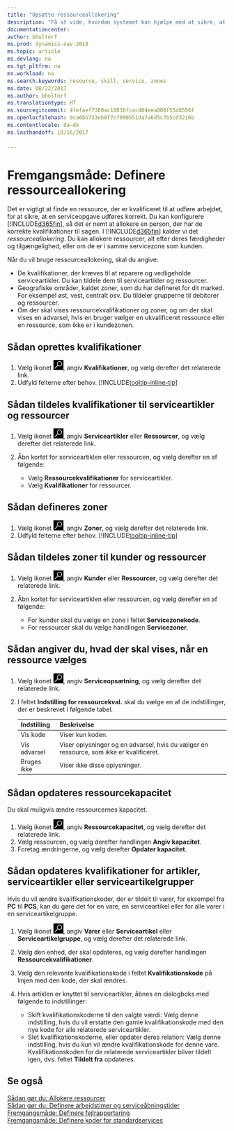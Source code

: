 ```yaml
---
title: "Opsætte ressourceallokering"
description: "Få at vide, hvordan systemet kan hjælpe med at sikre, at den person, du tildeler en serviceydelse, har de nødvendige kvalifikationer til at udføre ydelsen."
documentationcenter: 
author: bholtorf
ms.prod: dynamics-nav-2018
ms.topic: article
ms.devlang: na
ms.tgt_pltfrm: na
ms.workload: na
ms.search.keywords: resource, skill, service, zones
ms.date: 08/22/2017
ms.author: bholtorf
ms.translationtype: HT
ms.sourcegitcommit: 4fefaef7380ac10836fcac404eea006f55d8556f
ms.openlocfilehash: 9ca6bb733eb0f7cf090551da7a6d5c7b5cd3216b
ms.contentlocale: da-dk
ms.lasthandoff: 10/16/2017

---
```


# <a name="how-to-set-up-resource-allocation"></a>Fremgangsmåde: Definere ressourceallokering
Det er vigtigt at finde en ressource, der er kvalificeret til at udføre arbejdet, for at sikre, at en serviceopgave udføres korrekt. Du kan konfigurere [!INCLUDE[d365fin](includes/d365fin_md.md)], så det er nemt at allokere en person, der har de korrekte kvalifikationer til sagen. I [!INCLUDE[d365fin](includes/d365fin_md.md)] kalder vi det _ressourceallokering_. Du kan allokere ressourcer, alt efter deres færdigheder og tilgængelighed, eller om de er i samme servicezone som kunden. 

Når du vil bruge ressourceallokering, skal du angive:  
  
* De kvalifikationer, der kræves til at reparere og vedligeholde serviceartikler. Du kan tildele dem til serviceartikler og ressourcer.  
* Geografiske områder, kaldet zoner, som du har defineret for dit marked. For eksempel øst, vest, centralt osv. Du tildeler grupperne til debitorer og ressourcer.  
* Om der skal vises ressourcekvalifikationer og zoner, og om der skal vises en advarsel, hvis en bruger vælger en ukvalificeret ressource eller en ressource, som ikke er i kundezonen.  

## <a name="to-set-up-skills"></a>Sådan oprettes kvalifikationer
1. Vælg ikonet ![Søg efter side eller rapport](media/ui-search/search_small.png "Ikonet Søg efter side eller rapport"), angiv **Kvalifikationer**, og vælg derefter det relaterede link.  
2. Udfyld felterne efter behov. [!INCLUDE[tooltip-inline-tip](includes/tooltip-inline-tip_md.md)]  

## <a name="to-assign-skills-to-service-items-and-resources"></a>Sådan tildeles kvalifikationer til serviceartikler og ressourcer
1. Vælg ikonet ![Søg efter side eller rapport](media/ui-search/search_small.png "Ikonet Søg efter side eller rapport"), angiv **Serviceartikler** eller **Ressourcer**, og vælg derefter det relaterede link.  
2. Åbn kortet for serviceartiklen eller ressourcen, og vælg derefter en af følgende:  
  
    * Vælg **Ressourcekvalifikationer** for serviceartikler.  
    * Vælg **Kvalifikationer** for ressourcer.  

## <a name="to-set-up-zones"></a>Sådan defineres zoner
1. Vælg ikonet ![Søg efter side eller rapport](media/ui-search/search_small.png "Ikonet Søg efter side eller rapport"), angiv **Zoner**, og vælg derefter det relaterede link.  
2. Udfyld felterne efter behov. [!INCLUDE[tooltip-inline-tip](includes/tooltip-inline-tip_md.md)]  

## <a name="to-assign-zones-to-customers-and-resources"></a>Sådan tildeles zoner til kunder og ressourcer 
1. Vælg ikonet ![Søg efter side eller rapport](media/ui-search/search_small.png "Ikonet Søg efter side eller rapport"), angiv **Kunder** eller **Ressourcer**, og vælg derefter det relaterede link.  
2. Åbn kortet for serviceartiklen eller ressourcen, og vælg derefter en af følgende:  
  
    * For kunder skal du vælge en zone i feltet **Servicezonekode**.  
    * For ressourcer skal du vælge handlingen **Servicezoner**.  

## <a name="to-specify-what-to-show-when-a-resource-is-chosen"></a>Sådan angiver du, hvad der skal vises, når en ressource vælges
1. Vælg ikonet ![Søg efter side eller rapport](media/ui-search/search_small.png "Ikonet Søg efter side eller rapport"), angiv **Serviceopsætning**, og vælg derefter det relaterede link. 
2. I feltet **Indstilling for ressourcekval.** skal du vælge en af de indstillinger, der er beskrevet i følgende tabel.  
  
    |**Indstilling**|**Beskrivelse**|  
    |------------|-------------|  
    |Vis kode | Viser kun koden.|  
    |Vis advarsel | Viser oplysninger og en advarsel, hvis du vælger en ressource, som ikke er kvalificeret.|  
    |Bruges ikke | Viser ikke disse oplysninger.|  

## <a name="to-update-resource-capacity"></a>Sådan opdateres ressourcekapacitet  
Du skal muligvis ændre ressourcernes kapacitet.  
  
1. Vælg ikonet ![Søg efter side eller rapport](media/ui-search/search_small.png "Ikonet Søg efter side eller rapport"), angiv **Ressourcekapacitet**, og vælg derefter det relaterede link.  
2. Vælg ressourcen, og vælg derefter handlingen **Angiv kapacitet**.  
3. Foretag ændringerne, og vælg derefter **Opdater kapacitet**.  

## <a name="to-update-skills-for-items-service-items-or-service-item-groups"></a>Sådan opdateres kvalifikationer for artikler, serviceartikler eller serviceartikelgrupper
Hvis du vil ændre kvalifikationskoder, der er tildelt til varer, for eksempel fra **PC** til **PCS**, kan du gøre det for en vare, en serviceartikel eller for alle varer i en serviceartikelgruppe.  
  
1. Vælg ikonet ![Søg efter side eller rapport](media/ui-search/search_small.png "Ikonet Søg efter side eller rapport"), angiv **Varer** eller **Serviceartikel** eller **Serviceartikelgruppe**, og vælg derefter det relaterede link.  
2. Vælg den enhed, der skal opdateres, og vælg derefter handlingen **Ressourcekvalifikationer**.  
3. Vælg den relevante kvalifikationskode i feltet **Kvalifikationskode** på linjen med den kode, der skal ændres.  
4.  Hvis artiklen er knyttet til serviceartikler, åbnes en dialogboks med følgende to indstillinger:  
  
    * Skift kvalifikationskoderne til den valgte værdi: Vælg denne indstilling, hvis du vil erstatte den gamle kvalifikationskode med den nye kode for alle relaterede serviceartikler.  
    * Slet kvalifikationskoderne, eller opdater deres relation: Vælg denne indstilling, hvis du kun vil ændre kvalifikationskode for denne vare. Kvalifikationskoden for de relaterede serviceartikler bliver tildelt igen, dvs. feltet **Tildelt fra** opdateres.  
  
## <a name="see-also"></a>Se også
[Sådan gør du: Allokere ressourcer](service-how-to-allocate-resources.md)  
[Sådan gør du: Definere arbejdstimer og serviceåbningstider](service-how-setup-work-service-hours.md)  
[Fremgangsmåde: Definere fejlrapportering](service-how-setup-fault-reporting.md)  
[Fremgangsmåde: Definere koder for standardservices](service-how-setup-service-coding.md)  
 


